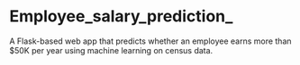 # Employee_salary_prediction_
A Flask-based web app that predicts whether an employee earns more than $50K per year using machine learning on census data.
